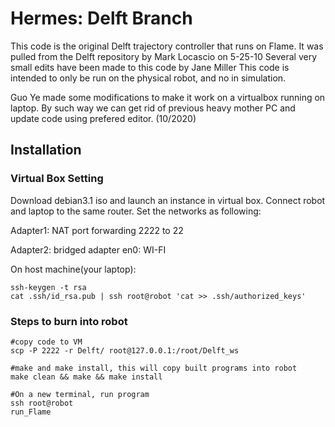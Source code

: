 
# Hermes: Delft Branch

This code is the original Delft trajectory controller that runs on Flame.
It was pulled from the Delft repository by Mark Locascio on 5-25-10
Several very small edits have been made to this code by Jane Miller
This code is intended to only be run on the physical robot, and no in simulation.

Guo Ye made some modifications to make it work on a virtualbox running on laptop. By such way we can get rid of previous heavy mother PC and update code using prefered editor. (10/2020)

## Installation

### Virtual Box Setting
Download debian3.1 iso and launch an instance in virtual box. Connect robot and laptop to the same router. Set the networks as following:

Adapter1: NAT port forwarding 2222 to 22

Adapter2: bridged adapter en0: WI-FI

On host machine(your laptop):
```
ssh-keygen -t rsa
cat .ssh/id_rsa.pub | ssh root@robot 'cat >> .ssh/authorized_keys'
```

### Steps to burn into robot
```
#copy code to VM
scp -P 2222 -r Delft/ root@127.0.0.1:/root/Delft_ws

#make and make install, this will copy built programs into robot
make clean && make && make install

#On a new terminal, run program
ssh root@robot
run_Flame
```


